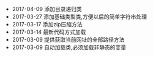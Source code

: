 * 2017-04-09 添加目录递归类
* 2017-03-27 添加基础类型类,方便以后的简单字符串处理
* 2017-03-17 添加zip压缩方法
* 2017-03-14 最新代码方式加载
* 2017-03-09 提供获取当前网址的全部路径方法
* 2017-03-09 自动加载类,必须加载非静态的变量
